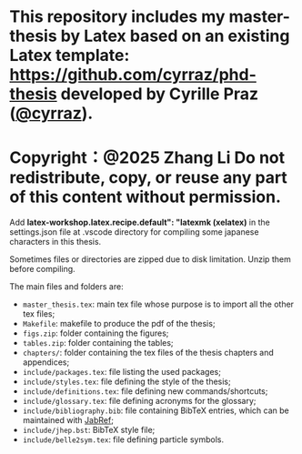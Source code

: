 This repository includes my master-thesis by Latex based on an existing Latex template: https://github.com/cyrraz/phd-thesis developed by Cyrille Praz ([@cyrraz](https://github.com/cyrraz)).
======================================================================================
Copyright：@2025 Zhang Li
**Do not redistribute, copy, or reuse any part of this content without permission.**
======================================================================================
Add **latex-workshop.latex.recipe.default": "latexmk (xelatex)** in the settings.json file at .vscode directory for compiling some japanese characters in this thesis.

Sometimes files or directories are zipped due to disk limitation. Unzip them before compiling.

The main files and folders are:
* `master_thesis.tex`: main tex file whose purpose is to import all the other tex files;
* `Makefile`: makefile to produce the pdf of the thesis;
* `figs.zip`: folder containing the figures;
* `tables.zip`: folder containing the tables;
* `chapters/`: folder containing the tex files of the thesis chapters and appendices;
* `include/packages.tex`: file listing the used packages;
* `include/styles.tex`: file defining the style of the thesis;
* `include/definitions.tex`: file defining new commands/shortcuts;
* `include/glossary.tex`: file defining acronyms for the glossary;
* `include/bibliography.bib`: file containing BibTeX entries, which can be maintained with [JabRef](https://www.jabref.org/);
* `include/jhep.bst`: BibTeX style file;
* `include/belle2sym.tex`: file defining particle symbols.

